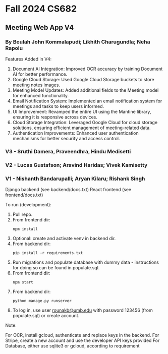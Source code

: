 # Fall 2024 CS682
## Meeting Web App V4
### By Beulah John Kommalapudi; Likhith Charugundla; Neha Rapolu

Features Added in V4:
1. Document AI Integration: Improved OCR accuracy by training Document AI for better performance.
2. Google Cloud Storage: Used Google Cloud Storage buckets to store meeting notes images.
3. Meeting Model Updates: Added additional fields to the Meeting model for enhanced functionality.
4. Email Notification System: Implemented an email notification system for meetings and tasks to keep users informed.
5. UI Improvement: Revamped the entire UI using the Mantine library, ensuring it is responsive across devices.
6. Cloud Storage Integration: Leveraged Google Cloud for cloud storage solutions, ensuring efficient management of meeting-related data.
7. Authentication Improvements: Enhanced user authentication mechanisms for better security and access control.
    
### V3 - Sruthi Damera, Praveendhra, Hindu Medisetti
### V2 - Lucas Gustafson; Aravind Haridas; Vivek Kamisetty
### V1 - Nishanth Bandarupalli; Aryan Kilaru; Rishank Singh

Django backend (see backend/docs.txt)
React frontend (see frontend/docs.txt)

To run (development):

1. Pull repo.
2. From frontend dir:
    ```
    npm install
    ```
3. Optional: create and activate venv in backend dir.
4. From backend dir:
    ```
    pip install -r requirements.txt
    ```
5. Run migrations and populate database with dummy data - instructions for doing so can be found in populate.sql.
6. From frontend dir:
    ```
    npm start
    ```
7. From backend dir:
    ```
    python manage.py runserver
    ```
8. To log in, use user rounakb@umb.edu with password 123456 (from populate.sql) or create account.

Note: 

For OCR, install gcloud, authenticate and replace keys in the backend.
For Stripe, create a new account and use the developer API keys provided
For Database, either use sqlite3 or gcloud, according to requirement